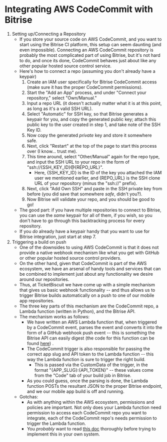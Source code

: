 Integrating AWS CodeCommit with Bitrise
=======================================

1) Setting up/Connecting a Repository
    * If you store your source code on AWS CodeCommit, and you want to start using the Bitrise CI platform, 
    this setup can seem daunting (and even impossible). Connecting an AWS CodeCommit repository is probably the most complicated part of using Bitrise, 
    but it's not hard to do, and once its done, CodeCommit behaves just about like any other popular hosted source control service.
    * Here's how to connect a repo (assuming you don't already have a keypair)
        1) Create an IAM user specifically for Bitrise CodeCommit access (make sure it has the proper CodeCommit permissions).
        1) Start the "Add an App" process, and under "Connect your repository," select "Own/Manual."
        1) Input a repo URL (it doesn't actually matter what it is at this point, as long as it's a valid SSH URL).
        1) Select "Automatic" for SSH key, so that Bitrise generates a keypair for you, and copy the generated public key; 
        attach this public key to the user created in step 1, and take note of the SSH Key ID.
        1) Now copy the generated _private_ key and store it somewhere safe.
        1) Next, click "Restart" at the top of the page to start this process over (I know... trust me).
        1) This time around, select "Other/Manual" again for the repo type, and input the SSH URL to your repo 
        in the form of "ssh://{SSH_KEY_ID}@{REPO_URL}". 
            * Here, {SSH_KEY_ID} is the ID of the key you attached the IAM user we mentioned earlier, and
            {REPO_URL} is the SSH clone URL of your repository (minus the "ssh://" prefix). 
        1) Next, click "Add Own SSH" and paste in the SSH private key from before (you did save that somewhere _safe_, didn't you?).
        1) Now Bitrise will validate your repo, and you should be good to go!
    * The good part: if you have multiple repositories to connect to Bitrise, you can use the _same_ keypair for all of them, 
    if you wish, so you don't have to go through this backtracking process for every repository.
    * If you _do_ already have a keypair handy that you want to use for Bitrise integration, just start at step 7.
2) Triggering a build on push
    * One of the downsides to using AWS CodeCommit is that it does not provide a native webhook mechanism 
    like what you get with GitHub or other popular hosted source control providers.
    * On the other hand, given that CodeCommit is part of the AWS ecosystem, we have an arsenal of handy tools and services
    that can be combined to implement just about any functionality we desire around our repositories.
    * Thus, at TicketBiscuit we have come up with a simple mechanism that gives us basic webhook functionality -- 
    and thus allows us to trigger Bitrise builds automatically on a push to one of our mobile app repositories.
    * The three key parts of this mechanism are the CodeCommit repo, a Lambda function (written in Python), and the Bitrise API.
    * The mechanism works as follows:
        * We have written an AWS Lambda function that, when triggered by a CodeCommit event, 
        parses the event and converts it into the form of a GitHub webhook push event -- 
        this is something the Bitrise API can easily digest (the code for this function can be found [here](https://github.com/dmarklein/AWSCodeCommitBitrise)) .
        * The CodeCommit trigger is also responsible for passing the correct app slug and API token 
        to the Lambda function -- this way the Lambda function is sure to trigger the right build.
            * This is passed via the CustomData of the trigger, in the format "{APP_SLUG}:{API_TOKEN}" -- 
            these values come from the "Code" tab of your build job in Bitrise.
        * As you could guess, once the parsing is done, the Lambda function POSTs the resultant JSON
        to the proper Bitrise endpoint, and we our mobile app build is off and running.
    * Gotchas:
        * As with anything within the AWS ecosystem, permissions and policies are important. 
        Not only does your Lambda function need permission to access each CodeCommit repo you want to integrate,
        each of the CodeCommit repo's needs permission to trigger the Lambda function.
        * You _probably_ want to read [this doc](http://docs.aws.amazon.com/codecommit/latest/userguide/how-to-notify-lambda.html) thoroughly before trying to implement this in your own system.

